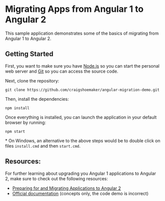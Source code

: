﻿# Migrating Apps from Angular 1 to Angular 2

This sample application demonstrates some of the basics of migrating from Angular 1 to Angular 2.

## Getting Started

First, you want to make sure you have [Node.js](http://nodejs.org) so you can start the personal web server and [Git](https://git-scm.com/) so you can access the source code. 

Next, clone the repository:

    git clone https://github.com/craigshoemaker/angular-migration-demo.git

Then, install the dependencies:

    npm install

Once everything is installed, you can launch the application in your default browser by running:

    npm start

\* On Windows, an alternative to the above steps would be to double click on files `install.cmd` and then `start.cmd`.

## Resources:

For further learning about upgrading you Angular 1 applications to Angular 2, make sure to check out the following resources:

- [Preparing for and Migrating Applications to Angular 2](https://www.pluralsight.com/courses/migrating-applications-angular-2)
- [Official documentation](https://angular.io/docs/ts/latest/guide/upgrade.html) (concepts only, the code demo is incorrect)
